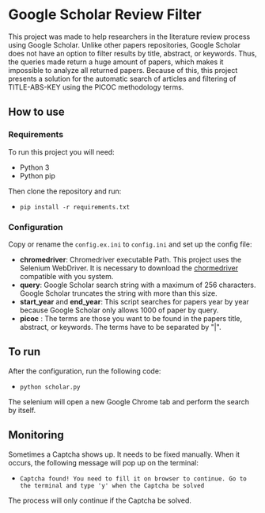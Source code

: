 # Google Scholar Review Filter

This project was made to help researchers in the literature review process using Google Scholar. Unlike other papers repositories, Google Scholar does not have an option to filter results by title, abstract, or keywords. Thus, the queries made return a huge amount of papers, which makes it impossible to analyze all returned papers. Because of this, this project presents a solution for the automatic search of articles and filtering of TITLE-ABS-KEY using the PICOC methodology terms.


## How to use

### Requirements
To run this project you will need:

* Python 3
* Python pip

Then clone the repository and run:

* ``pip install -r requirements.txt``

### Configuration

Copy or rename the ``config.ex.ini`` to ``config.ini`` and set up the config file:

* **chromedriver**: Chromedriver executable Path. This project uses the Selenium WebDriver. It is necessary to download the [chormedriver](https://chromedriver.chromium.org/downloads) compatible with you system.
* **query**: Google Scholar search string with a maximum of 256 characters. Google Scholar truncates the string with more than this size.
* **start_year** and **end_year**: This script searches for papers year by year because Google Scholar only allows 1000 of paper by query.
* **picoc** : The terms are those you want to be found in the papers title, abstract, or keywords. The terms have to be separated by "|".

## To run

After the configuration, run the following code:

* ``python scholar.py``

The selenium will open a new Google Chrome tab and perform the search by itself.

## Monitoring

Sometimes a Captcha shows up. It needs to be fixed manually. When it occurs, the following message will pop up on the terminal:

* ``Captcha found! You need to fill it on browser to continue. Go to the terminal and type 'y' when the Captcha be solved``

The process will only continue if the Captcha be solved. 
